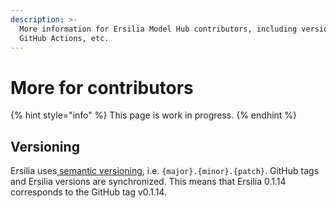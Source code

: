 ```yaml
---
description: >-
  More information for Ersilia Model Hub contributors, including versioning,
  GitHub Actions, etc.
---
```


# More for contributors

{% hint style="info" %}
This page is work in progress.
{% endhint %}

## Versioning

Ersilia uses[ semantic versioning](https://semver.org/), i.e. `{major}.{minor}.{patch}`. GitHub tags and Ersilia versions are synchronized. This means that Ersilia 0.1.14 corresponds to the GitHub tag v0.1.14.
